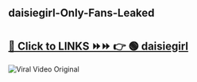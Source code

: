 
 ## daisiegirl-Only-Fans-Leaked

# <h2><a href="https://clipsfans.com/daisiegirl&ref=git">🔗 Click to LINKS ⏩⏩ 👉 🟢 daisiegirl </a></h2>

<a href="https://clipsfans.com/daisiegirl&ref=git" rel="nofollow" data-target="animated-image.originalLink"><img src="https://i.ibb.co.com/xMMVF88/686577567.gif" alt="Viral Video Original" style="max-width: 100%; display: inline-block;" data-target="animated-image.originalImage"></a>
